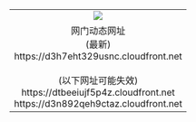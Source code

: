 ﻿<table>
  <tr></tr>
  <tr><td colspan=2 align=center><img src="https://d3h7eht329usnc.cloudfront.net/Up/oGate.jpg" /></td></tr>
  <tr><td colspan=2 align=center>网门动态网址<br/>(最新)
<br>https://d3h7eht329usnc.cloudfront.net
<br/><br/>(以下网址可能失效)
<br>https://dtbeeiujf5p4z.cloudfront.net
<br>https://d3n892qeh9ctaz.cloudfront.net
    </td>
  </tr>
</table>
